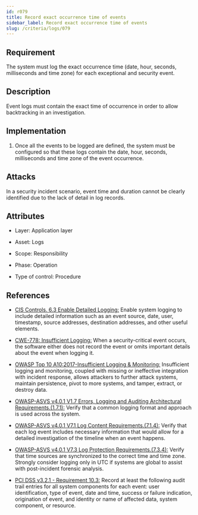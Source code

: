 ```yaml
---
id: r079
title: Record exact occurrence time of events
sidebar_label: Record exact occurrence time of events
slug: /criteria/logs/079
---
```


## Requirement

The system must log
the exact occurrence time
(date, hour, seconds, milliseconds and time zone)
for each exceptional
and security event.

## Description

Event logs
must contain the exact time of occurrence
in order to allow backtracking
in an investigation.

## Implementation

1. Once all the events
to be logged are defined,
the system must be configured
so that these logs contain the date,
hour, seconds, milliseconds
and time zone of the event occurrence.

## Attacks

In a security incident scenario,
event time and duration
cannot be clearly identified
due to the lack of detail in log records.

## Attributes

- Layer: Application layer

- Asset: Logs

- Scope: Responsibility

- Phase: Operation

- Type of control: Procedure

## References

- [CIS Controls. 6.3 Enable Detailed Logging:](https://www.cisecurity.org/controls/)
Enable system logging
to include detailed information
such as an event source,
date, user, timestamp,
source addresses, destination addresses,
and other useful elements.

- [CWE-778: Insufficient Logging:](https://cwe.mitre.org/data/definitions/778.html)
When a security-critical event occurs,
the software either does not record the event
or omits important details
about the event when logging it.

- [OWASP Top 10 A10:2017-Insufficient Logging & Monitoring:](https://owasp.org/www-project-top-ten/OWASP_Top_Ten_2017/Top_10-2017_A10-Insufficient_Logging%252526Monitoring)
Insufficient logging and monitoring,
coupled with missing
or ineffective integration
with incident response,
allows attackers to further attack systems,
maintain persistence,
pivot to more systems,
and tamper, extract,
or destroy data.

- [OWASP-ASVS v4.0.1 V1.7 Errors, Logging and Auditing Architectural Requirements.(1.7.1):](https://owasp.org/www-pdf-archive/OWASP_Application_Security_Verification_Standard_4.0-en.pdf)
Verify that a common logging format
and approach is used across the system.

- [OWASP-ASVS v4.0.1 V7.1 Log Content Requirements.(7.1.4):](https://owasp.org/www-pdf-archive/OWASP_Application_Security_Verification_Standard_4.0-en.pdf)
Verify that each log event
includes necessary information
that would allow for a detailed investigation
of the timeline
when an event happens.

- [OWASP-ASVS v4.0.1 V7.3 Log Protection Requirements.(7.3.4):](https://owasp.org/www-pdf-archive/OWASP_Application_Security_Verification_Standard_4.0-en.pdf)
Verify that time sources
are synchronized to the correct time
and time zone.
Strongly consider logging only
in UTC if systems are global to assist
with post-incident forensic analysis.

- [PCI DSS v3.2.1 - Requirement 10.3:](https://www.pcisecuritystandards.org/documents/PCI_DSS_v3-2-1.pdf)
Record at least the following audit trail entries
for all system components
for each event: user identification,
type of event, date and time,
success or failure indication,
origination of event,
and identity or name of affected data,
system component, or resource.

